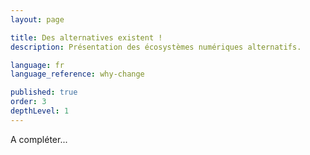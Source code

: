 ```yaml
---
layout: page

title: Des alternatives existent !
description: Présentation des écosystèmes numériques alternatifs.

language: fr
language_reference: why-change

published: true
order: 3
depthLevel: 1
---
```


A compléter...